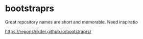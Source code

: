 # bootstraprs
Great repository names are short and memorable. Need inspiratio


https://reponshikder.github.io/bootstraprs/
